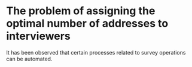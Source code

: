 # The problem of assigning the optimal number of addresses to interviewers

It has been observed that certain processes related to survey operations can be automated.
